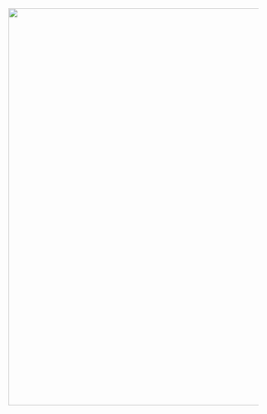<center><img src="https://user-images.githubusercontent.com/87135478/145660015-1941ac00-d700-4a32-b5d5-b39a7e4a545c.png" width="800"></center>
